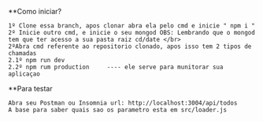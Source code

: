 **Como iniciar?


    1º Clone essa branch, apos clonar abra ela pelo cmd e inicie " npm i "
    2º Inicie outro cmd, e inicie o seu mongod OBS: Lembrando que o mongod tem que ter acesso a sua pasta raiz cd/date </br>
    2ºAbra cmd referente ao repositorio clonado, apos isso tem 2 tipos de chamadas
    2.1º npm run dev   
    2.2º npm rum production     ---- ele serve para munitorar sua aplicaçao
    

**Para testar

    Abra seu Postman ou Insomnia url: http://localhost:3004/api/todos
    A base para saber quais sao os parametro esta em src/loader.js
